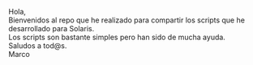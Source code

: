 Hola,<br/>
Bienvenidos al repo que he realizado para compartir los scripts que he desarrollado para Solaris.<br/>
Los scripts son bastante simples pero han sido de mucha ayuda.<br/>
Saludos a tod@s.<br/>
Marco
